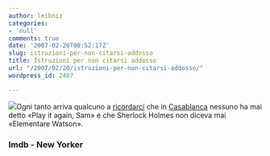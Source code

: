 ```yaml
---
author: leibniz
categories:
- 'null'
comments: true
date: '2007-02-20T08:52:17Z'
slug: istruzioni-per-non-citarsi-addosso
title: Istruzioni per non citarsi addosso
url: "/2007/02/20/istruzioni-per-non-citarsi-addosso/"
wordpress_id: 2407

---
```

![](https://ilmitobogie.blog.kataweb.it/bogart_3.gif)Ogni tanto arriva qualcuno a [ricordarci](https://www.newyorker.com/printables/critics/070219crbo_books_menand) che in [Casablanca](https://www.imdb.com/title/tt0034583/quotes) nessuno ha mai detto «Play it again, Sam» e che Sherlock Holmes non diceva mai «Elementare Watson».


### Imdb - New Yorker
